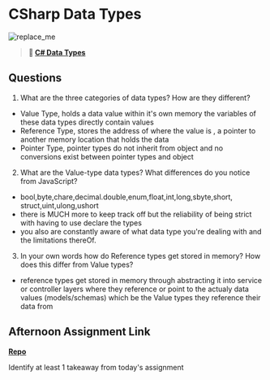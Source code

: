 # CSharp Data Types

![replace_me](https://codeworks.blob.core.windows.net/public/assets/img/illustrations/placeholder.svg)

> **📖 [C# Data Types](https://codeworksacademy.com/fs-student-guide/resources/wk10/01-CSharp-Generics)**

## Questions

1. What are the three categories of data types? How are they different?
-  Value Type, holds a data value within it's own memory  the variables of these data types directly contain values
- Reference Type, stores the address of where the value is , a pointer to another memory location that holds the data
- Pointer Type, pointer types do not inherit from object and no conversions exist between pointer types and object
 
2. What are the Value-type data types? What differences do you notice from JavaScript?
- bool,byte,chare,decimal.double,enum,float,int,long,sbyte,short, struct,uint,ulong,ushort
- there is MUCH more to keep track off but the reliability of being strict with having to use declare the types
- you also are constantly aware of what data type you're dealing with and the limitations thereOf.

3. In your own words how do Reference types get stored in memory? How does this differ from Value types?
- reference types get stored in memory through abstracting it into service or controller layers where they reference or point to the actualy data values (models/schemas) which be the Value types they reference their data from


## Afternoon Assignment Link

**[Repo](https://github.com/TungLe0319/GregslistSeeSharp)**

Identify at least 1 takeaway from today's assignment
